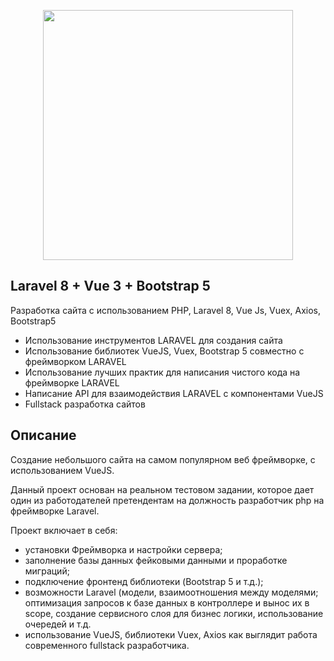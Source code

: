<p align="center"><a href="https://laravel.com" target="_blank"><img src="https://raw.githubusercontent.com/laravel/art/master/logo-lockup/5%20SVG/2%20CMYK/1%20Full%20Color/laravel-logolockup-cmyk-red.svg" width="400"></a></p>

##  Laravel 8 + Vue 3 + Bootstrap 5

Разработка сайта с использованием PHP, Laravel 8, Vue Js, Vuex, Axios, Bootstrap5

- Использование инструментов LARAVEL для создания сайта
- Использование библиотек VueJS, Vuex, Bootstrap 5 совместно с фреймворком LARAVEL
- Использование лучших практик для написания чистого кода на фреймворке LARAVEL
- Написание API для взаимодействия LARAVEL с компонентами VueJS
- Fullstack разработка сайтов




## Описание

Создание небольшого сайта на самом популярном веб фреймворке, с использованием VueJS.

Данный проект основан на реальном тестовом задании, которое дает один из работодателей претендентам на должность разработчик php на фреймворке Laravel.  

Проект включает в себя:
- установки Фреймворка и настройки сервера;
- заполнение базы данных фейковыми данными и проработке миграций;
- подключение фронтенд библиотеки (Bootstrap 5 и т.д.);
- возможности Laravel (модели, взаимоотношения между моделями; оптимизация запросов к базе данных в контроллере и вынос их в scope, создание сервисного слоя для бизнес логики, использование очередей и т.д.
- использование VueJS, библиотеки Vuex, Axios
как выглядит работа современного fullstack разработчика.
